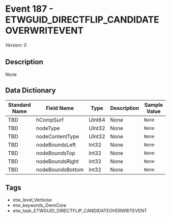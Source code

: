 # Event 187 - ETWGUID_DIRECTFLIP_CANDIDATEOVERWRITEVENT
###### Version: 0

## Description
None

## Data Dictionary
|Standard Name|Field Name|Type|Description|Sample Value|
|---|---|---|---|---|
|TBD|hCompSurf|UInt64|None|`None`|
|TBD|nodeType|UInt32|None|`None`|
|TBD|nodeContentType|UInt32|None|`None`|
|TBD|nodeBoundsLeft|Int32|None|`None`|
|TBD|nodeBoundsTop|Int32|None|`None`|
|TBD|nodeBoundsRight|Int32|None|`None`|
|TBD|nodeBoundsBottom|Int32|None|`None`|

## Tags
* etw_level_Verbose
* etw_keywords_DwmCore
* etw_task_ETWGUID_DIRECTFLIP_CANDIDATEOVERWRITEVENT